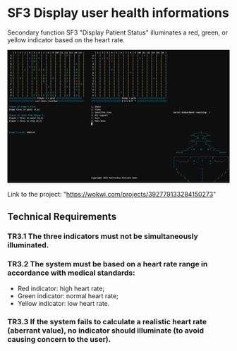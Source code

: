 # SF3 Display user health informations
Secondary function SF3 "Display Patient Status" illuminates a red, green, or yellow indicator based on the heart rate.

<img width="1306" alt="SF3" src="https://github.com/alassane8/BattleShip/blob/main/code/Capture.PNG">

Link to the project: "https://wokwi.com/projects/392779133284150273"

## Technical Requirements
### TR3.1 The three indicators must not be simultaneously illuminated.

### TR3.2 The system must be based on a heart rate range in accordance with medical standards:
- Red indicator: high heart rate;
- Green indicator: normal heart rate;
- Yellow indicator: low heart rate.

### TR3.3 If the system fails to calculate a realistic heart rate (aberrant value), no indicator should illuminate (to avoid causing concern to the user).